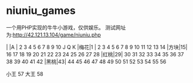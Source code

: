niuniu_games
============

一个用PHP实现的牛牛小游戏，仅供娱乐。
测试网址为:http://42.121.13.104/game/niuniu.php

|    |A |   2   3   4   5   6   7   8   9   10  J   Q   K
|梅花|1 |  2   3   4   5   6   7   8   9   10  11  12  13  14
|方块|15|  16  17  18  19  20  21  22  23  24  25  26  27  28
|红桃|29|  30  31  32  33  34  35  36  37  38  39  40  41  42
|黑桃|43|  44  45  46  47  48  49  50  51  52  53  54  55  56

小王    57
大王    58
